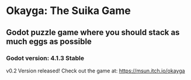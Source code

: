 # Okayga: The Suika Game

## Godot puzzle game where you should stack as much eggs as possible 

### Godot version: 4.1.3 Stable

v0.2 Version released! Check out the game at: https://msun.itch.io/okayga

